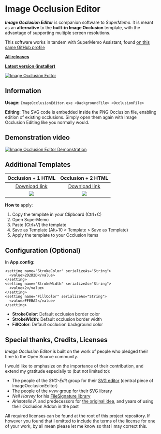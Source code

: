 # Image Occlusion Editor

***Image Occlusion Editor*** is companion software to *SuperMemo*. It is meant as an **alternative** to the **built-in Image Occlusion** template, with the advantage of supporting multiple screen resolutions.

This software works in tandem with SuperMemo Assistant, found [on this same GitHub profile](https://github.com/supermemo/SuperMemoAssistant)

[**All releases**](https://github.com/supermemo/ImageOcclusionEditor/releases)

[**Latest version (installer)**](https://github.com/supermemo/ImageOcclusionEditor/releases/download/1.0/ImageOcclusionEditor_v1.0_Setup.msi)

[![Image Occlusion Editor](https://raw.githubusercontent.com/SuperMemo/ImageOcclusionEditor/master/ImageOcclusionEditor-v1.0.png)](https://raw.githubusercontent.com/SuperMemo/ImageOcclusionEditor/master/ImageOcclusionEditor-v1.0.png)

## Information

**Usage**: `ImageOcclusionEditor.exe <BackgroundFile> <OcclusionFile>`

**Editing**: The SVG code is embedded inside the PNG Occlusion file, enabling edition of existing occlusions. Simply open them again with Image Occlusion Editing like you normally would.


## Demonstration video
[![Image Occlusion Editor Demonstration](https://img.youtube.com/vi/BJ1ZAYSGJ4M/0.jpg)](https://youtu.be/BJ1ZAYSGJ4M)


## Additional Templates

Occlusion + 1 HTML         |  Occlusion + 2 HTML
:-------------------------:|:-------------------------:
[Download link](https://github.com/supermemo/ImageOcclusionEditor/raw/master/Template_IIOT.txt)  |  [Download link](https://github.com/supermemo/ImageOcclusionEditor/raw/master/Template_IIOTT.txt)
![](https://github.com/supermemo/ImageOcclusionEditor/raw/master/Template_IIOT.png)  |  ![](https://github.com/supermemo/ImageOcclusionEditor/raw/master/Template_IIOTT.png)

**How to** apply:
1. Copy the template in your Clipboard (Ctrl+C)
2. Open SuperMemo
3. Paste (Ctrl+V) the template
4. Save as Template (Alt+10 > Template > Save as Template)
5. Apply the template to your Occlusion Items

## Configuration (Optional)

In **App.config**:
```
<setting name="StrokeColor" serializeAs="String">
  <value>2D2D2D</value>
</setting>
<setting name="StrokeWidth" serializeAs="String">
  <value>2</value>
</setting>
<setting name="FillColor" serializeAs="String">
  <value>FFEBA2</value>
</setting>
```

* **StrokeColor**: Default occlusion border color
* **StrokeWidth**: Default occlusion border width
* **FillColor**: Default occlusion background color

## Special thanks, Credits, Licenses

*Image Occlusion Editor* is built on the work of people who pledged their time to the Open Source community.

I would like to emphasize on the importance of their contribution, and extend my gratitude especially to (but not limited to):
* The people of the *SVG-Edit* group for their [SVG editor](https://github.com/SVG-Edit/svgedit) (central piece of ImageOcclusionEditor)
* The people of the *vvvv* group for their [SVG library](https://github.com/vvvv/SVG)
* *Neil Harvey* for his [FileSignature library](https://github.com/neilharvey/FileSignatures)
* *Aristotelis P.* and predecessors for [the original idea](https://github.com/glutanimate/image-occlusion-enhanced), and years of using their Occlusion Addon in the past

All required licenses can be found at the root of this project repository.
If however you found that I omitted to include the terms of the license for one of your work, by all mean please let me know so that I may correct this.
